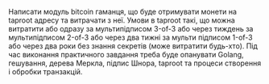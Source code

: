 Написати модуль bitcoin гаманця, що буде отримувати монети на taproot адресу та витрачати з неї. Умови в taproot такі, що можна витратити або одразу за мультипідписом 3-of-3 або через тиждень за мультипідписом 2-of-3 або через два тижні за мульти підписом 1-of-3 або через два роки без знання секретів (може витратити будь-хто). Під час виконання практичного завдання треба буде опанувати Golang, гешування, дерева Меркла, підпис Шнора, taproot та процеси створення і обробки транзакцій.


